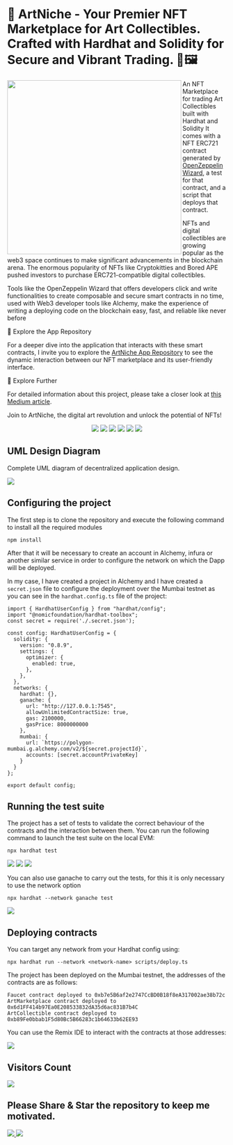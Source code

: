 # 🎨 ArtNiche - Your Premier NFT Marketplace for Art Collectibles. Crafted with Hardhat and Solidity for Secure and Vibrant Trading. 💼🖼️


<img width="400" align="left" src="./doc/art_niche_main_logo.webp" />

An NFT Marketplace for trading Art Collectibles built with Hardhat and Solidity
It comes with a NFT ERC721 contract generated by [OpenZeppelin Wizard](https://wizard.openzeppelin.com/), a test for that contract, and a script that deploys that contract.

NFTs and digital collectibles are growing popular as the web3 space continues to make significant advancements in the blockchain arena. The enormous popularity of NFTs like Cryptokitties and Bored APE pushed investors to purchase ERC721-compatible digital collectibles.

Tools like the OpenZeppelin Wizard that offers developers click and write functionalities to create composable and secure smart contracts in no time, used with Web3 developer tools like Alchemy, make the experience of writing a deploying code on the blockchain easy, fast, and reliable like never before

📂 Explore the App Repository

For a deeper dive into the application that interacts with these smart contracts, I invite you to explore the [ArtNiche App Repository](https://github.com/sergio11/art_niche_nft_marketplace) to see the dynamic interaction between our NFT marketplace and its user-friendly interface.

📖 Explore Further

For detailed information about this project, please take a closer look at [this Medium article](https://sanchezsanchezsergio418.medium.com/artniche-revolutionizing-the-world-of-digital-art-with-nfts-and-cutting-edge-architecture-a6cc50d0e8a6).

Join to ArtNiche, the digital art revolution and unlock the potential of NFTs!

<p align="center">
  <img src="https://img.shields.io/badge/Solidity-2E8B57?style=for-the-badge&logo=solidity&logoColor=white" />
  <img src="https://img.shields.io/badge/Alchemy-039BE5?style=for-the-badge&logo=alchemy&logoColor=white" />
  <img src="https://img.shields.io/badge/Remix IDE-3e5f8a?style=for-the-badge&logo=remix&logoColor=white" />
  <img src="https://img.shields.io/badge/Hardhat-E6522C?style=for-the-badge&logo=hardhat&logoColor=white" />
  <img src="https://img.shields.io/badge/Ethereum-3C3C3D?style=for-the-badge&logo=Ethereum&logoColor=white" />
  <img src="https://img.shields.io/badge/Smart%20Contracts-8B0000?style=for-the-badge&logo=Ethereum&logoColor=white" />
</p>

## UML Design Diagram

Complete UML diagram of decentralized application design.

<img width="auto" src="./doc/art_collectibles_marketplace_diagram.svg" />

## Configuring the project

The first step is to clone the repository and execute the following command to install all the required modules

```
npm install
```

After that it will be necessary to create an account in Alchemy, infura or another similar service in order to configure the network on which the Dapp will be deployed.

In my case, I have created a project in Alchemy and I have created a `secret.json` file to configure the deployment over the Mumbai testnet as you can see in the `hardhat.config.ts` file of the project:

```
import { HardhatUserConfig } from "hardhat/config";
import "@nomicfoundation/hardhat-toolbox";
const secret = require('./.secret.json');

const config: HardhatUserConfig = {
  solidity: {
    version: "0.8.9",
    settings: {
      optimizer: {
        enabled: true,
      },
    },
  },
  networks: {
    hardhat: {},
    ganache: {
      url: "http://127.0.0.1:7545",
      allowUnlimitedContractSize: true,
      gas: 2100000,
      gasPrice: 8000000000
    },
    mumbai: {
      url: `https://polygon-mumbai.g.alchemy.com/v2/${secret.projectId}`,
      accounts: [secret.accountPrivateKey]
    }
  }
};

export default config;
```

## Running the test suite

The project has a set of tests to validate the correct behaviour of the contracts and the interaction between them.
You can run the following command to launch the test suite on the local EVM:

```
npx hardhat test
```
<img width="auto" src="./doc/art_collectible_contract_test.PNG" />
<img width="auto" src="./doc/art_marketplace_contract_test.PNG" />
<img width="auto" src="./doc/faucet_contract_test.PNG" />

You can also use ganache to carry out the tests, for this it is only necessary to use the network option

```
npx hardhat --network ganache test
```
<img width="auto" src="./doc/suite_test_ganache.PNG" />

## Deploying contracts

You can target any network from your Hardhat config using:

```
npx hardhat run --network <network-name> scripts/deploy.ts
```

The project has been deployed on the Mumbai testnet, the addresses of the contracts are as follows:

```
Faucet contract deployed to 0xb7e5B6af2e2747CcBD0B18f8eA317002ae38b72c
ArtMarketplace contract deployed to 0x6d1FF414b97Ea0E208533832dA35d6ac831B7b4C
ArtCollectible contract deployed to 0xb89Fe0bbab1F5d80Bc5B66283c1b64633b62EE93
```
You can use the Remix IDE to interact with the contracts at those addresses:

<img width="auto" src="./doc/remix_ide.PNG" />

## Visitors Count

<img width="auto" src="https://profile-counter.glitch.me/art_collectibles_marketplace/count.svg" />

## Please Share & Star the repository to keep me motivated.
  <a href = "https://github.com/sergio11/art_collectibles_marketplace/stargazers">
     <img src = "https://img.shields.io/github/stars/sergio11/art_collectibles_marketplace" />
  </a>
  <a href = "https://twitter.com/SergioReact418">
     <img src = "https://img.shields.io/twitter/url?label=follow&style=social&url=https%3A%2F%2Ftwitter.com%2FSergioReact418" />
  </a>
